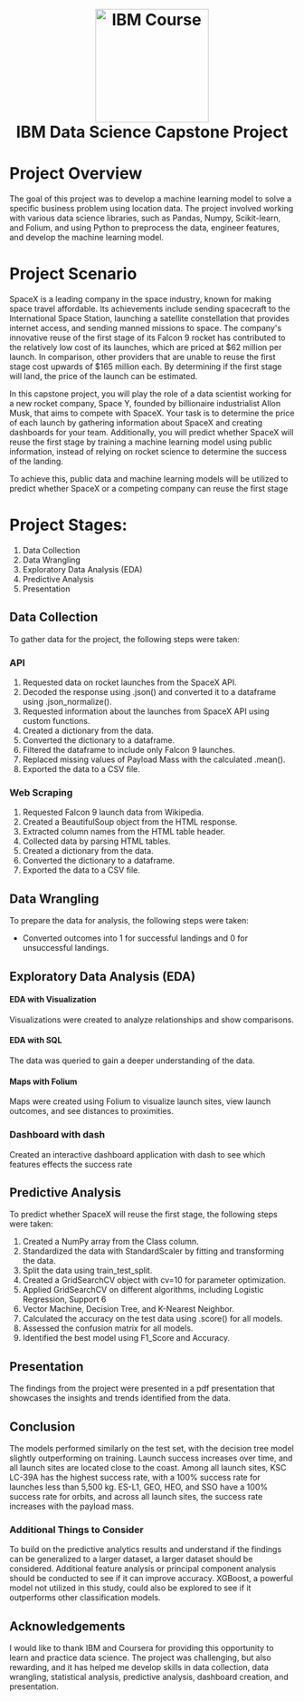 <h1 align='center'>
<br>
<img src="https://180dc.org/wp-content/uploads/2022/04/ibm-logo-.png" alt="IBM Course" width="200">
<br>
IBM Data Science Capstone Project

# Project Overview

The goal of this project was to develop a machine learning model to solve a specific business problem using location data. The project involved working with various data science libraries, such as Pandas, Numpy, Scikit-learn, and Folium, and using Python to preprocess the data, engineer features, and develop the machine learning model.

# Project Scenario
 
SpaceX is a leading company in the space industry, known for making space travel affordable. Its achievements include sending spacecraft to the International Space Station, launching a satellite constellation that provides internet access, and sending manned missions to space. The company's innovative reuse of the first stage of its Falcon 9 rocket has contributed to the relatively low cost of its launches, which are priced at $62 million per launch. In comparison, other providers that are unable to reuse the first stage cost upwards of $165 million each. By determining if the first stage will land, the price of the launch can be estimated.

In this capstone project, you will play the role of a data scientist working for a new rocket company, Space Y, founded by billionaire industrialist Allon Musk, that aims to compete with SpaceX. Your task is to determine the price of each launch by gathering information about SpaceX and creating dashboards for your team. Additionally, you will predict whether SpaceX will reuse the first stage by training a machine learning model using public information, instead of relying on rocket science to determine the success of the landing.

To achieve this, public data and machine learning models will be utilized to predict whether SpaceX or a competing company can reuse the first stage

# Project Stages:
1. Data Collection
2. Data Wrangling
3. Exploratory Data Analysis (EDA)
4. Predictive Analysis
5. Presentation

## Data Collection

To gather data for the project, the following steps were taken:

### API

1. Requested data on rocket launches from the SpaceX API.
2. Decoded the response using .json() and converted it to a dataframe using
   .json_normalize().
3. Requested information about the launches from SpaceX API using custom functions.
4. Created a dictionary from the data.
5. Converted the dictionary to a dataframe.
6. Filtered the dataframe to include only Falcon 9 launches.
7. Replaced missing values of Payload Mass with the calculated .mean().
8. Exported the data to a CSV file.

### Web Scraping

1. Requested Falcon 9 launch data from Wikipedia.
2. Created a BeautifulSoup object from the HTML response.
3. Extracted column names from the HTML table header.
4. Collected data by parsing HTML tables.
5. Created a dictionary from the data.
6. Converted the dictionary to a dataframe.
7. Exported the data to a CSV file.

## Data Wrangling

To prepare the data for analysis, the following steps were taken:

- Converted outcomes into 1 for successful landings and 0 for unsuccessful landings.

## Exploratory Data Analysis (EDA)

#### EDA with Visualization

Visualizations were created to analyze relationships and show comparisons.

#### EDA with SQL

The data was queried to gain a deeper understanding of the data.

#### Maps with Folium

Maps were created using Folium to visualize launch sites, view launch outcomes, and see distances to proximities.

### Dashboard with dash

Created an interactive dashboard application with dash to see which features effects the success rate

## Predictive Analysis

To predict whether SpaceX will reuse the first stage, the following steps were taken:

1. Created a NumPy array from the Class column.
2. Standardized the data with StandardScaler by fitting and transforming the data.
3. Split the data using train_test_split.
4. Created a GridSearchCV object with cv=10 for parameter optimization.
5. Applied GridSearchCV on different algorithms, including Logistic Regression, Support 6
6. Vector Machine, Decision Tree, and K-Nearest Neighbor.
7. Calculated the accuracy on the test data using .score() for all models.
8. Assessed the confusion matrix for all models.
9. Identified the best model using F1_Score and Accuracy.

## Presentation

The findings from the project were presented in a pdf presentation that showcases the insights and trends identified from the data.

## Conclusion

The models performed similarly on the test set, with the decision tree model slightly outperforming on training. Launch success increases over time, and all launch sites are located close to the coast. Among all launch sites, KSC LC-39A has the highest success rate, with a 100% success rate for launches less than 5,500 kg. ES-L1, GEO, HEO, and SSO have a 100% success rate for orbits, and across all launch sites, the success rate increases with the payload mass.

### Additional Things to Consider

To build on the predictive analytics results and understand if the findings can be generalized to a larger dataset, a larger dataset should be considered. Additional feature analysis or principal component analysis should be conducted to see if it can improve accuracy. XGBoost, a powerful model not utilized in this study, could also be explored to see if it outperforms other classification models.

## Acknowledgements

I would like to thank IBM and Coursera for providing this opportunity to learn and practice data science. The project was challenging, but also rewarding, and it has helped me develop skills in data collection, data wrangling, statistical analysis, predictive analysis, dashboard creation, and presentation.
